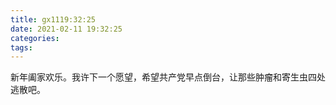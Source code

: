 ```yaml
---
title: gx1119:32:25
date: 2021-02-11 19:32:25
categories:
tags:
---
```

新年阖家欢乐。我许下一个愿望，希望共产党早点倒台，让那些肿瘤和寄生虫四处逃散吧。
